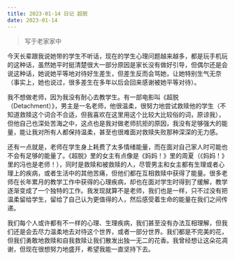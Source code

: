 ```yaml
---
title: 2023-01-14 日记 超脱
date: 2023-01-14
---
```


> 写于老家家中

今天长辈跟我说她带的学生不听话，现在的学生心理问题越来越多，都是玩手机玩的这种话，虽然她平时挺清楚很大一部分原因是家长没有做好引导，但偶尔还是会说这种话，她说她平等地对待好生差生，但差生反而会骂她，让她特别生气无奈（事实上，她也说过，很多差生在多年以后会回来感谢被她平等对待）。

我不想做老师，因为我没有耐心去教学生。有一部电影叫《超脱（Detachment）》，男主是一名老师，他很温柔，很努力地尝试救赎他的学生（不知道救赎这个词合不合适，但我喜欢在这里用这个比较大比较俗的词，原谅我），但他自己也深处苦海之中，这点也是我对做老师抗拒的原因，我没有足够强大的能量，能让我对所有人都保持温柔，甚至也很难面对救赎失败那种深深的无力感。

还有一点就是，老师在学生身上耗费了太多情绪能量，而在面对自己家人时可能也不会有足够的能量了。《超脱》里的女主有点像是《妈妈！》里的周夏（《妈妈！》里的冯也是老师！），同时是救赎和被救赎的人，尽管男主和女主都有生理或者心理上的疾病，或者生活中的其他苦痛，但他们都在互相救赎中获得了能量。很多老师在长年累月的教学工作中获得的心理疾病，却也在面对学生时得到了缓解，教学逐渐变成了一个独特的工作。我发现就算不是老师，我们也是一样，只不过没有把温柔留给学生，留给了自己认为更值得的人，然后感受着生命的能量在我们之间传递。

我们每个人或许都有不一样的心理、生理疾病，我们甚至没有办法互相理解，但我们还是会去尽力温柔地去对待这个世界，或者一部分世界。我们都是不完美的花，但我们勇敢地救赎和自我救赎让我们散发出独一无二的花香。我曾经想让这朵花凋谢，但现在很想努力地盛开，希望我能一直坚持下去。
